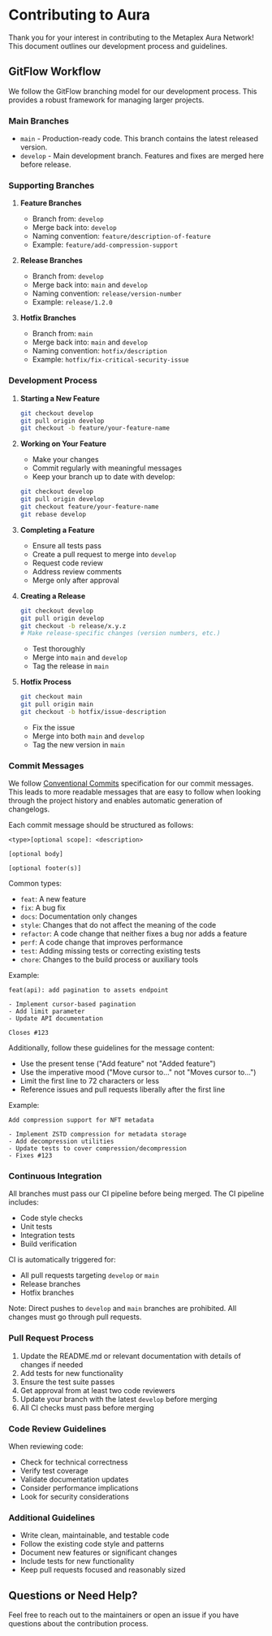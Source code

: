 # Contributing to Aura

Thank you for your interest in contributing to the Metaplex Aura Network! This document outlines our development process and guidelines.

## GitFlow Workflow

We follow the GitFlow branching model for our development process. This provides a robust framework for managing larger projects.

### Main Branches

- `main` - Production-ready code. This branch contains the latest released version.
- `develop` - Main development branch. Features and fixes are merged here before release.

### Supporting Branches

1. **Feature Branches**
   - Branch from: `develop`
   - Merge back into: `develop`
   - Naming convention: `feature/description-of-feature`
   - Example: `feature/add-compression-support`

2. **Release Branches**
   - Branch from: `develop`
   - Merge back into: `main` and `develop`
   - Naming convention: `release/version-number`
   - Example: `release/1.2.0`

3. **Hotfix Branches**
   - Branch from: `main`
   - Merge back into: `main` and `develop`
   - Naming convention: `hotfix/description`
   - Example: `hotfix/fix-critical-security-issue`

### Development Process

1. **Starting a New Feature**
   ```bash
   git checkout develop
   git pull origin develop
   git checkout -b feature/your-feature-name
   ```

2. **Working on Your Feature**
   - Make your changes
   - Commit regularly with meaningful messages
   - Keep your branch up to date with develop:
   ```bash
   git checkout develop
   git pull origin develop
   git checkout feature/your-feature-name
   git rebase develop
   ```

3. **Completing a Feature**
   - Ensure all tests pass
   - Create a pull request to merge into `develop`
   - Request code review
   - Address review comments
   - Merge only after approval

4. **Creating a Release**
   ```bash
   git checkout develop
   git pull origin develop
   git checkout -b release/x.y.z
   # Make release-specific changes (version numbers, etc.)
   ```
   - Test thoroughly
   - Merge into `main` and `develop`
   - Tag the release in `main`

5. **Hotfix Process**
   ```bash
   git checkout main
   git pull origin main
   git checkout -b hotfix/issue-description
   ```
   - Fix the issue
   - Merge into both `main` and `develop`
   - Tag the new version in `main`

### Commit Messages

We follow [Conventional Commits](https://www.conventionalcommits.org/) specification for our commit messages. This leads to more readable messages that are easy to follow when looking through the project history and enables automatic generation of changelogs.

Each commit message should be structured as follows:
```
<type>[optional scope]: <description>

[optional body]

[optional footer(s)]
```

Common types:
- `feat`: A new feature
- `fix`: A bug fix
- `docs`: Documentation only changes
- `style`: Changes that do not affect the meaning of the code
- `refactor`: A code change that neither fixes a bug nor adds a feature
- `perf`: A code change that improves performance
- `test`: Adding missing tests or correcting existing tests
- `chore`: Changes to the build process or auxiliary tools

Example:
```
feat(api): add pagination to assets endpoint

- Implement cursor-based pagination
- Add limit parameter
- Update API documentation

Closes #123
```

Additionally, follow these guidelines for the message content:
- Use the present tense ("Add feature" not "Added feature")
- Use the imperative mood ("Move cursor to..." not "Moves cursor to...")
- Limit the first line to 72 characters or less
- Reference issues and pull requests liberally after the first line

Example:
```
Add compression support for NFT metadata

- Implement ZSTD compression for metadata storage
- Add decompression utilities
- Update tests to cover compression/decompression
- Fixes #123
```

### Continuous Integration

All branches must pass our CI pipeline before being merged. The CI pipeline includes:
- Code style checks
- Unit tests
- Integration tests
- Build verification

CI is automatically triggered for:
- All pull requests targeting `develop` or `main`
- Release branches
- Hotfix branches

Note: Direct pushes to `develop` and `main` branches are prohibited. All changes must go through pull requests.

### Pull Request Process

1. Update the README.md or relevant documentation with details of changes if needed
2. Add tests for new functionality
3. Ensure the test suite passes
4. Get approval from at least two code reviewers
5. Update your branch with the latest `develop` before merging
6. All CI checks must pass before merging

### Code Review Guidelines

When reviewing code:
- Check for technical correctness
- Verify test coverage
- Validate documentation updates
- Consider performance implications
- Look for security considerations

### Additional Guidelines

- Write clean, maintainable, and testable code
- Follow the existing code style and patterns
- Document new features or significant changes
- Include tests for new functionality
- Keep pull requests focused and reasonably sized

## Questions or Need Help?

Feel free to reach out to the maintainers or open an issue if you have questions about the contribution process. 
